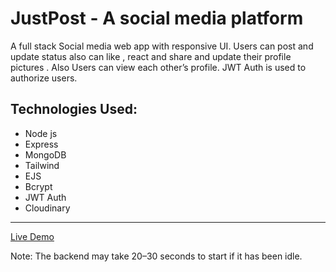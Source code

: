 
# JustPost - A social media platform

A full stack Social media web app with responsive UI.  Users can post and update status also can like , react and share and update their profile pictures . Also Users can view each other’s profile. JWT Auth is used to authorize users.

## Technologies Used: 

- Node js
- Express
- MongoDB
- Tailwind
- EJS
- Bcrypt
- JWT Auth
- Cloudinary

---

[Live Demo](https://justpost.onrender.com) 

Note: The backend may take 20–30 seconds to start if it has been idle.
